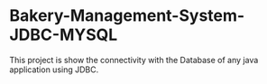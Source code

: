 # Bakery-Management-System-JDBC-MYSQL
This project is show the connectivity with the Database of any java application using JDBC.
